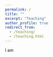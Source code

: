 ```yaml
---
permalink: /
title: ""
excerpt: "Teaching"
author_profile: true
redirect_from: 
  - /teaching/
  - /teaching.html
---
```


I am
